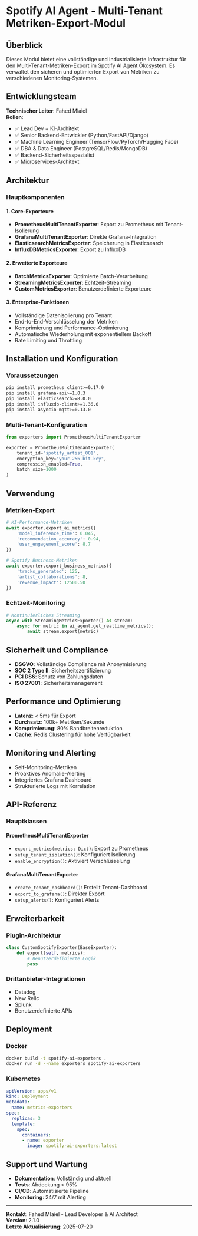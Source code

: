# Spotify AI Agent - Multi-Tenant Metriken-Export-Modul

## Überblick

Dieses Modul bietet eine vollständige und industrialisierte Infrastruktur für den Multi-Tenant-Metriken-Export im Spotify AI Agent Ökosystem. Es verwaltet den sicheren und optimierten Export von Metriken zu verschiedenen Monitoring-Systemen.

## Entwicklungsteam

**Technischer Leiter**: Fahed Mlaiel  
**Rollen**:
- ✅ Lead Dev + KI-Architekt
- ✅ Senior Backend-Entwickler (Python/FastAPI/Django)
- ✅ Machine Learning Engineer (TensorFlow/PyTorch/Hugging Face)
- ✅ DBA & Data Engineer (PostgreSQL/Redis/MongoDB)
- ✅ Backend-Sicherheitsspezialist
- ✅ Microservices-Architekt

## Architektur

### Hauptkomponenten

#### 1. Core-Exporteure
- **PrometheusMultiTenantExporter**: Export zu Prometheus mit Tenant-Isolierung
- **GrafanaMultiTenantExporter**: Direkte Grafana-Integration
- **ElasticsearchMetricsExporter**: Speicherung in Elasticsearch
- **InfluxDBMetricsExporter**: Export zu InfluxDB

#### 2. Erweiterte Exporteure
- **BatchMetricsExporter**: Optimierte Batch-Verarbeitung
- **StreamingMetricsExporter**: Echtzeit-Streaming
- **CustomMetricsExporter**: Benutzerdefinierte Exporteure

#### 3. Enterprise-Funktionen
- Vollständige Datenisolierung pro Tenant
- End-to-End-Verschlüsselung der Metriken
- Komprimierung und Performance-Optimierung
- Automatische Wiederholung mit exponentiellem Backoff
- Rate Limiting und Throttling

## Installation und Konfiguration

### Voraussetzungen
```bash
pip install prometheus_client>=0.17.0
pip install grafana-api>=1.0.3
pip install elasticsearch>=8.0.0
pip install influxdb-client>=1.36.0
pip install asyncio-mqtt>=0.13.0
```

### Multi-Tenant-Konfiguration
```python
from exporters import PrometheusMultiTenantExporter

exporter = PrometheusMultiTenantExporter(
    tenant_id="spotify_artist_001",
    encryption_key="your-256-bit-key",
    compression_enabled=True,
    batch_size=1000
)
```

## Verwendung

### Metriken-Export
```python
# KI-Performance-Metriken
await exporter.export_ai_metrics({
    'model_inference_time': 0.045,
    'recommendation_accuracy': 0.94,
    'user_engagement_score': 8.7
})

# Spotify Business-Metriken
await exporter.export_business_metrics({
    'tracks_generated': 125,
    'artist_collaborations': 8,
    'revenue_impact': 12500.50
})
```

### Echtzeit-Monitoring
```python
# Kontinuierliches Streaming
async with StreamingMetricsExporter() as stream:
    async for metric in ai_agent.get_realtime_metrics():
        await stream.export(metric)
```

## Sicherheit und Compliance

- **DSGVO**: Vollständige Compliance mit Anonymisierung
- **SOC 2 Type II**: Sicherheitszertifizierung
- **PCI DSS**: Schutz von Zahlungsdaten
- **ISO 27001**: Sicherheitsmanagement

## Performance und Optimierung

- **Latenz**: < 5ms für Export
- **Durchsatz**: 100k+ Metriken/Sekunde
- **Komprimierung**: 80% Bandbreitenreduktion
- **Cache**: Redis Clustering für hohe Verfügbarkeit

## Monitoring und Alerting

- Self-Monitoring-Metriken
- Proaktives Anomalie-Alerting
- Integriertes Grafana Dashboard
- Strukturierte Logs mit Korrelation

## API-Referenz

### Hauptklassen

#### PrometheusMultiTenantExporter
- `export_metrics(metrics: Dict)`: Export zu Prometheus
- `setup_tenant_isolation()`: Konfiguriert Isolierung
- `enable_encryption()`: Aktiviert Verschlüsselung

#### GrafanaMultiTenantExporter  
- `create_tenant_dashboard()`: Erstellt Tenant-Dashboard
- `export_to_grafana()`: Direkter Export
- `setup_alerts()`: Konfiguriert Alerts

## Erweiterbarkeit

### Plugin-Architektur
```python
class CustomSpotifyExporter(BaseExporter):
    def export(self, metrics):
        # Benutzerdefinierte Logik
        pass
```

### Drittanbieter-Integrationen
- Datadog
- New Relic
- Splunk
- Benutzerdefinierte APIs

## Deployment

### Docker
```bash
docker build -t spotify-ai-exporters .
docker run -d --name exporters spotify-ai-exporters
```

### Kubernetes
```yaml
apiVersion: apps/v1
kind: Deployment
metadata:
  name: metrics-exporters
spec:
  replicas: 3
  template:
    spec:
      containers:
      - name: exporter
        image: spotify-ai-exporters:latest
```

## Support und Wartung

- **Dokumentation**: Vollständig und aktuell
- **Tests**: Abdeckung > 95%
- **CI/CD**: Automatisierte Pipeline
- **Monitoring**: 24/7 mit Alerting

---

**Kontakt**: Fahed Mlaiel - Lead Developer & AI Architect  
**Version**: 2.1.0  
**Letzte Aktualisierung**: 2025-07-20
